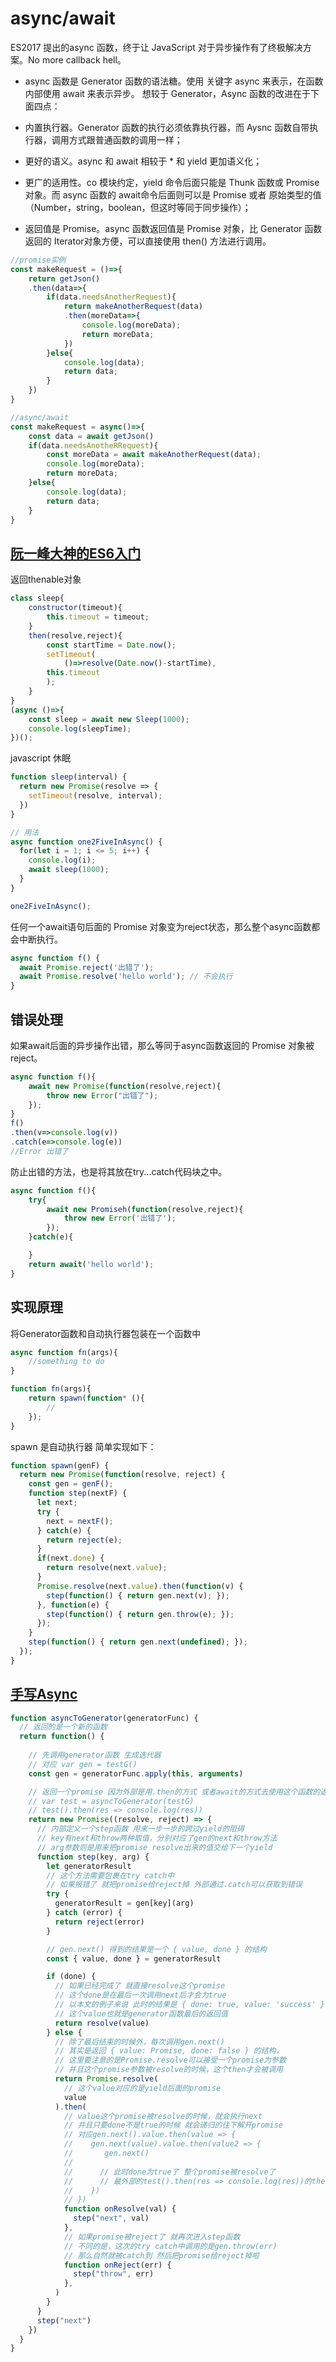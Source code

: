 # async/await

ES2017 提出的async 函数，终于让 JavaScript 对于异步操作有了终极解决方案。No more callback hell。

* async 函数是 Generator 函数的语法糖。使用 关键字 async 来表示，在函数内部使用 await 来表示异步。
想较于 Generator，Async 函数的改进在于下面四点：

* 内置执行器。Generator 函数的执行必须依靠执行器，而 Aysnc 函数自带执行器，调用方式跟普通函数的调用一样；
* 更好的语义。async 和 await 相较于 * 和 yield 更加语义化；
* 更广的适用性。co 模块约定，yield 命令后面只能是 Thunk 函数或 Promise对象。而 async 函数的 await命令后面则可以是 Promise 或者 原始类型的值（Number，string，boolean，但这时等同于同步操作）；
* 返回值是 Promise。async 函数返回值是 Promise 对象，比 Generator 函数返回的 Iterator对象方便，可以直接使用 then() 方法进行调用。

``` js
//promise实例
const makeRequest = ()=>{
    return getJson()
    .then(data=>{
        if(data.needsAnotherRequest){
            return makeAnotherRequest(data)
            .then(moreData=>{
                console.log(moreData);
                return moreData;
            })
        }else{
            console.log(data);
            return data;
        }
    })
}

//async/await
const makeRequest = async()=>{
    const data = await getJson()
    if(data.needsAnotheRRequest){
        const moreData = await makeAnotherRequest(data);
        console.log(moreData);
        return moreData;
    }else{
        console.log(data);
        return data;
    }
}
```

## [阮一峰大神的ES6入门](http://es6.ruanyifeng.com/#docs/async)

返回thenable对象

``` js
class sleep{
    constructor(timeout){
        this.timeout = timeout;
    }
    then(resolve,reject){
        const startTime = Date.now();
        setTimeout(
            ()=>resolve(Date.now()-startTime),
        this.timeout
        );
    }
}
(async ()=>{
    const sleep = await new Sleep(1000);
    console.log(sleepTime);
})();
```

javascript 休眠

``` js
function sleep(interval) {
  return new Promise(resolve => {
    setTimeout(resolve, interval);
  })
}

// 用法
async function one2FiveInAsync() {
  for(let i = 1; i <= 5; i++) {
    console.log(i);
    await sleep(1000);
  }
}

one2FiveInAsync();
```

任何一个await语句后面的 Promise 对象变为reject状态，那么整个async函数都会中断执行。

``` js
async function f() {
  await Promise.reject('出错了');
  await Promise.resolve('hello world'); // 不会执行
}
```

## 错误处理

如果await后面的异步操作出错，那么等同于async函数返回的 Promise 对象被reject。

``` js
async function f(){
    await new Promise(function(resolve,reject){
        throw new Error("出错了");
    });
}
f()
.then(v=>console.log(v))
.catch(e=>console.log(e))
//Error 出错了
```

防止出错的方法，也是将其放在try...catch代码块之中。

``` js
async function f(){
    try{
        await new Promiseh(function(resolve,reject){
            throw new Error('出错了');
        });
    }catch(e){

    }
    return await('hello world');
}
```

## 实现原理

将Generator函数和自动执行器包装在一个函数中

``` js
async function fn(args){
    //something to do
}

function fn(args){
    return spawn(function* (){
        //
    });
}
```

spawn 是自动执行器 简单实现如下：

``` js
function spawn(genF) {
  return new Promise(function(resolve, reject) {
    const gen = genF();
    function step(nextF) {
      let next;
      try {
        next = nextF();
      } catch(e) {
        return reject(e);
      }
      if(next.done) {
        return resolve(next.value);
      }
      Promise.resolve(next.value).then(function(v) {
        step(function() { return gen.next(v); });
      }, function(e) {
        step(function() { return gen.throw(e); });
      });
    }
    step(function() { return gen.next(undefined); });
  });
}
```

## [手写Async](https://juejin.im/post/5e79e841f265da5726612b6e)

``` js
function asyncToGenerator(generatorFunc) {
  // 返回的是一个新的函数
  return function() {
  
    // 先调用generator函数 生成迭代器
    // 对应 var gen = testG()
    const gen = generatorFunc.apply(this, arguments)

    // 返回一个promise 因为外部是用.then的方式 或者await的方式去使用这个函数的返回值的
    // var test = asyncToGenerator(testG)
    // test().then(res => console.log(res))
    return new Promise((resolve, reject) => {
      // 内部定义一个step函数 用来一步一步的跨过yield的阻碍
      // key有next和throw两种取值，分别对应了gen的next和throw方法
      // arg参数则是用来把promise resolve出来的值交给下一个yield
      function step(key, arg) {
        let generatorResult
        // 这个方法需要包裹在try catch中
        // 如果报错了 就把promise给reject掉 外部通过.catch可以获取到错误
        try {
          generatorResult = gen[key](arg)
        } catch (error) {
          return reject(error)
        }

        // gen.next() 得到的结果是一个 { value, done } 的结构
        const { value, done } = generatorResult

        if (done) {
          // 如果已经完成了 就直接resolve这个promise
          // 这个done是在最后一次调用next后才会为true
          // 以本文的例子来说 此时的结果是 { done: true, value: 'success' }
          // 这个value也就是generator函数最后的返回值
          return resolve(value)
        } else {
          // 除了最后结束的时候外，每次调用gen.next()
          // 其实是返回 { value: Promise, done: false } 的结构，
          // 这里要注意的是Promise.resolve可以接受一个promise为参数
          // 并且这个promise参数被resolve的时候，这个then才会被调用
          return Promise.resolve(
            // 这个value对应的是yield后面的promise
            value
          ).then(
            // value这个promise被resolve的时候，就会执行next
            // 并且只要done不是true的时候 就会递归的往下解开promise
            // 对应gen.next().value.then(value => {
            //    gen.next(value).value.then(value2 => {
            //       gen.next()
            //
            //      // 此时done为true了 整个promise被resolve了 
            //      // 最外部的test().then(res => console.log(res))的then就开始执行了
            //    })
            // })
            function onResolve(val) {
              step("next", val)
            },
            // 如果promise被reject了 就再次进入step函数
            // 不同的是，这次的try catch中调用的是gen.throw(err)
            // 那么自然就被catch到 然后把promise给reject掉啦
            function onReject(err) {
              step("throw", err)
            },
          )
        }
      }
      step("next")
    })
  }
}
```
